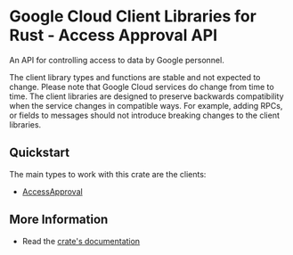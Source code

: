 # Google Cloud Client Libraries for Rust - Access Approval API

<!-- Code generated by sidekick. DO NOT EDIT. -->


An API for controlling access to data by Google personnel.

The client library types and functions are stable and not expected to change.
Please note that Google Cloud services do change from time to time. The client
libraries are designed to preserve backwards compatibility when the service
changes in compatible ways. For example, adding RPCs, or fields to messages
should not introduce breaking changes to the client libraries.

## Quickstart

The main types to work with this crate are the clients:

- [AccessApproval]

## More Information

- Read the [crate's documentation](https://docs.rs/google-cloud-accessapproval-v1/latest/google-cloud-accessapproval-v1)

[AccessApproval]: https://docs.rs/google-cloud-accessapproval-v1/latest/google_cloud_accessapproval_v1/client/struct.AccessApproval.html
